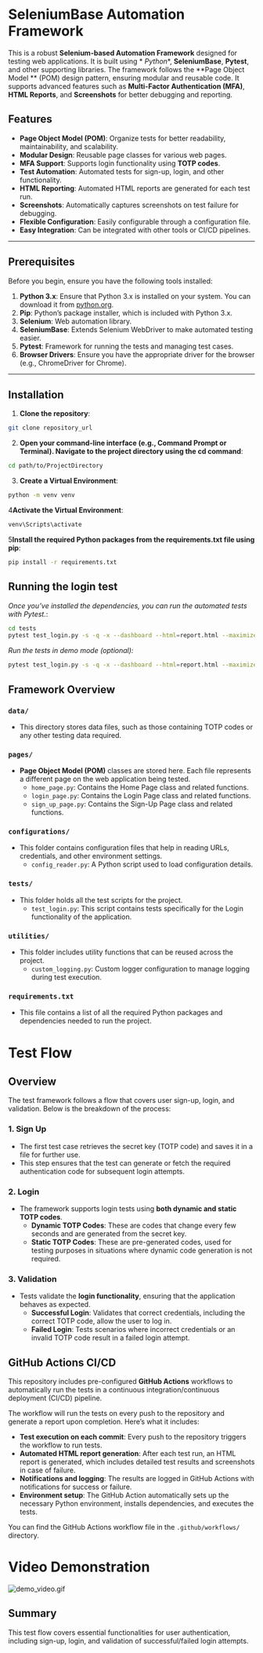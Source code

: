 # SeleniumBase Automation Framework

This is a robust **Selenium-based Automation Framework** designed for testing web applications. It is built using *
*Python**, **SeleniumBase**, **Pytest**, and other supporting libraries. The framework follows the **Page Object Model
** (POM) design pattern, ensuring modular and reusable code. It supports advanced features such as **Multi-Factor
Authentication (MFA)**, **HTML Reports**, and **Screenshots** for better debugging and reporting.

## Features

- **Page Object Model (POM)**: Organize tests for better readability, maintainability, and scalability.
- **Modular Design**: Reusable page classes for various web pages.
- **MFA Support**: Supports login functionality using **TOTP codes**.
- **Test Automation**: Automated tests for sign-up, login, and other functionality.
- **HTML Reporting**: Automated HTML reports are generated for each test run.
- **Screenshots**: Automatically captures screenshots on test failure for debugging.
- **Flexible Configuration**: Easily configurable through a configuration file.
- **Easy Integration**: Can be integrated with other tools or CI/CD pipelines.

---

## Prerequisites

Before you begin, ensure you have the following tools installed:

1. **Python 3.x**: Ensure that Python 3.x is installed on your system. You can download it
   from [python.org](https://www.python.org/).
2. **Pip**: Python’s package installer, which is included with Python 3.x.
3. **Selenium**: Web automation library.
4. **SeleniumBase**: Extends Selenium WebDriver to make automated testing easier.
5. **Pytest**: Framework for running the tests and managing test cases.
6. **Browser Drivers**: Ensure you have the appropriate driver for the browser (e.g., ChromeDriver for Chrome).

---

## Installation

1. **Clone the repository**:

```bash
git clone repository_url
```

2. **Open your command-line interface (e.g., Command Prompt or Terminal). Navigate to the project directory using the cd
   command**:

```bash
cd path/to/ProjectDirectory
```

3. **Create a Virtual Environment**:

```bash
python -m venv venv
```

4**Activate the Virtual Environment**:

```bash
venv\Scripts\activate
```

5**Install the required Python packages from the requirements.txt file using pip**:

```bash
pip install -r requirements.txt
```

## Running the login test

*Once you’ve installed the dependencies, you can run the automated tests with Pytest.*:

```bash
cd tests
pytest test_login.py -s -q -x --dashboard --html=report.html --maximize --screenshot --rs
```

*Run the tests in demo mode (optional):*

```bash
pytest test_login.py -s -q -x --dashboard --html=report.html --maximize --screenshot --rs --demo
```

## Framework Overview

### `data/`

- This directory stores data files, such as those containing TOTP codes or any other testing data required.

### `pages/`

- **Page Object Model (POM)** classes are stored here. Each file represents a different page on the web application
  being tested.
    - `home_page.py`: Contains the Home Page class and related functions.
    - `login_page.py`: Contains the Login Page class and related functions.
    - `sign_up_page.py`: Contains the Sign-Up Page class and related functions.

### `configurations/`

- This folder contains configuration files that help in reading URLs, credentials, and other environment settings.
    - `config_reader.py`: A Python script used to load configuration details.

### `tests/`

- This folder holds all the test scripts for the project.
    - `test_login.py`: This script contains tests specifically for the Login functionality of the application.

### `utilities/`

- This folder includes utility functions that can be reused across the project.
    - `custom_logging.py`: Custom logger configuration to manage logging during test execution.

### `requirements.txt`

- This file contains a list of all the required Python packages and dependencies needed to run the project.

# Test Flow

## Overview

The test framework follows a flow that covers user sign-up, login, and validation. Below is the breakdown of the
process:

### 1. **Sign Up**

- The first test case retrieves the secret key (TOTP code) and saves it in a file for further use.
- This step ensures that the test can generate or fetch the required authentication code for subsequent login attempts.

### 2. **Login**

- The framework supports login tests using **both dynamic and static TOTP codes**.
    - **Dynamic TOTP Codes**: These are codes that change every few seconds and are generated from the secret key.
    - **Static TOTP Codes**: These are pre-generated codes, used for testing purposes in situations where dynamic code
      generation is not required.

### 3. **Validation**

- Tests validate the **login functionality**, ensuring that the application behaves as expected.
    - **Successful Login**: Validates that correct credentials, including the correct TOTP code, allow the user to log
      in.
    - **Failed Login**: Tests scenarios where incorrect credentials or an invalid TOTP code result in a failed login
      attempt.
## GitHub Actions CI/CD

This repository includes pre-configured **GitHub Actions** workflows to automatically run the tests in a continuous integration/continuous deployment (CI/CD) pipeline.

The workflow will run the tests on every push to the repository and generate a report upon completion. Here’s what it includes:

- **Test execution on each commit**: Every push to the repository triggers the workflow to run tests.
- **Automated HTML report generation**: After each test run, an HTML report is generated, which includes detailed test results and screenshots in case of failure.
- **Notifications and logging**: The results are logged in GitHub Actions with notifications for success or failure.
- **Environment setup**: The GitHub Action automatically sets up the necessary Python environment, installs dependencies, and executes the tests.

You can find the GitHub Actions workflow file in the `.github/workflows/` directory.


# Video Demonstration

![demo_video.gif](demo_video.gif)

## Summary

This test flow covers essential functionalities for user authentication, including sign-up, login, and validation of
successful/failed login attempts.

